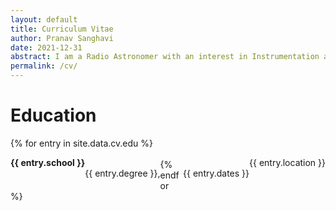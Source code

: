 ```yaml
---
layout: default
title: Curriculum Vitae
author: Pranav Sanghavi
date: 2021-12-31
abstract: I am a Radio Astronomer with an interest in Instrumentation and VLBI. I am currently completing my PhD at West Virginia University. My goal is to strive towards acquiring end-to-end experitise from analog chains to digital pipelines. I would like to build to telescopes to uncover the secrets of Fast Radio Bursts and Cosmology.
permalink: /cv/
---
```


# Education

<div>
    {% for entry in site.data.cv.edu %}
    <div>
        <p style='float: left'><strong>{{ entry.school }}</strong></p>
        <p style='float: right'>{{ entry.location }}</p>
    <br>
        <p style='float: left'>{{ entry.degree }}, </p>
        <p style='float: right'>{{ entry.dates }}</p>
    </div>
    {% endfor %}
</div>
